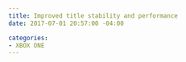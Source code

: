 ```yaml
---
title: Improved title stability and performance
date: 2017-07-01 20:57:00 -04:00

categories:
- XBOX ONE
---
```


